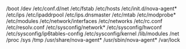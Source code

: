 /boot
/dev
/etc/conf.d/net
/etc/fstab
/etc/hosts
/etc/init.d/nova-agent*
/etc/ips
/etc/ipaddrpool
/etc/ips.dnsmaster
/etc/mtab
/etc/modprobe*
/etc/modules
/etc/network/interfaces
/etc/networks
/etc/rc.conf
/etc/resolv.conf
/etc/sysconfig/network*
/etc/sysconfig/hwconf
/etc/sysconfig/ip6tables-config
/etc/sysconfig/kernel
/lib/modules
/net
/proc
/sys
/tmp
/usr/share/nova-agent*
/usr/sbin/nova-agent*
/var/lock
